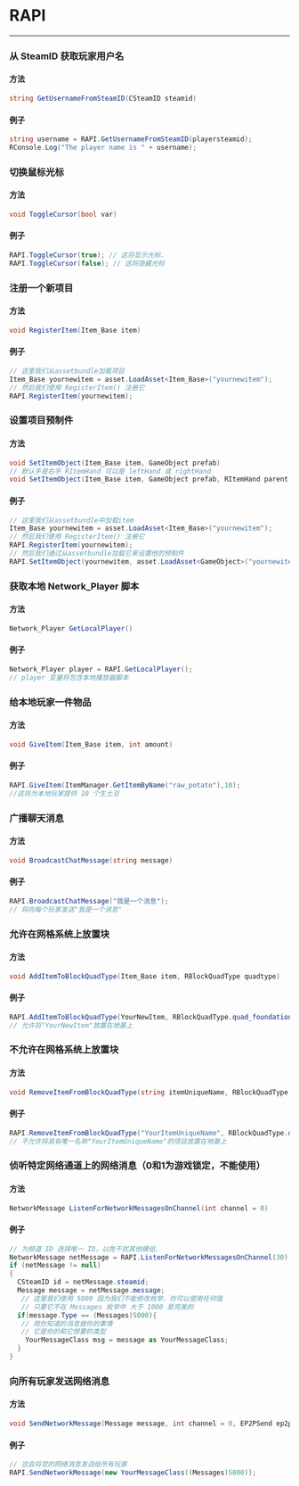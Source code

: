 # RAPI


---
### 从 SteamID 获取玩家用户名
<!-- tabs:start -->

#### **方法**
```csharp
string GetUsernameFromSteamID(CSteamID steamid)
```


#### **例子**

```csharp
string username = RAPI.GetUsernameFromSteamID(playersteamid);
RConsole.Log("The player name is " + username);
```

<!-- tabs:end -->


### 切换鼠标光标 

<!-- tabs:start -->
#### **方法**
```csharp
void ToggleCursor(bool var)
```


#### **例子**

```csharp
RAPI.ToggleCursor(true); // 这将显示光标.
RAPI.ToggleCursor(false); // 这将隐藏光标
```
<!-- tabs:end -->
### 注册一个新项目 
<!-- tabs:start -->
#### **方法**
```csharp
void RegisterItem(Item_Base item)
```


#### **例子**

```csharp
// 这里我们从assetbundle加载项目
Item_Base yournewitem = asset.LoadAsset<Item_Base>("yournewitem");
// 然后我们使用 RegisterItem() 注册它
RAPI.RegisterItem(yournewitem);
```
<!-- tabs:end -->
### 设置项目预制件
<!-- tabs:start --> 
#### **方法**
```csharp
void SetItemObject(Item_Base item, GameObject prefab)
// 默认手是右手 RItemHand 可以是 leftHand 或 rightHand
void SetItemObject(Item_Base item, GameObject prefab, RItemHand parent)
```


#### **例子**

```csharp
// 这里我们从assetbundle中加载item
Item_Base yournewitem = asset.LoadAsset<Item_Base>("yournewitem");
// 然后我们使用 RegisterItem() 注册它
RAPI.RegisterItem(yournewitem);
// 然后我们通过从assetbundle加载它来设置他的预制件
RAPI.SetItemObject(yournewitem, asset.LoadAsset<GameObject>("yournewitem"));
``` 
<!-- tabs:end -->
### 获取本地 Network_Player 脚本
<!-- tabs:start -->
#### **方法**
```csharp
Network_Player GetLocalPlayer()
```


#### **例子**

```csharp
Network_Player player = RAPI.GetLocalPlayer();
// player 变量将包含本地播放器脚本
```
<!-- tabs:end -->
### 给本地玩家一件物品
<!-- tabs:start -->
#### **方法**
```csharp
void GiveItem(Item_Base item, int amount)
```


#### **例子**

```csharp
RAPI.GiveItem(ItemManager.GetItemByName("raw_potato"),10);
//这将为本地玩家提供 10 个生土豆
```
<!-- tabs:end -->
### 广播聊天消息
<!-- tabs:start -->
#### **方法**
```csharp
void BroadcastChatMessage(string message)
```


#### **例子**

```csharp
RAPI.BroadcastChatMessage("我是一个消息");
// 将向每个玩家发送"我是一个消息"
``` 
<!-- tabs:end -->
### 允许在网格系统上放置块
<!-- tabs:start --> 
#### **方法**
```csharp
void AddItemToBlockQuadType(Item_Base item, RBlockQuadType quadtype)
```


#### **例子**

```csharp
RAPI.AddItemToBlockQuadType(YourNewItem, RBlockQuadType.quad_foundation);
// 允许将"YourNewItem"放置在地基上
```
<!-- tabs:end -->
### 不允许在网格系统上放置块
<!-- tabs:start --> 
#### **方法**
```csharp
void RemoveItemFromBlockQuadType(string itemUniqueName, RBlockQuadType quadtype)
```


#### **例子**

```csharp
RAPI.RemoveItemFromBlockQuadType("YourItemUniqueName", RBlockQuadType.quad_foundation);
// 不允许将具有唯一名称"YourItemUniqueName"的项目放置在地基上

```
<!-- tabs:end -->
### 侦听特定网络通道上的网络消息（0和1为游戏锁定，不能使用） 
<!-- tabs:start -->
#### **方法**
```csharp
NetworkMessage ListenForNetworkMessagesOnChannel(int channel = 0)
```


#### **例子**

```csharp
// 为频道 ID 选择唯一 ID，以免干扰其他模组.
NetworkMessage netMessage = RAPI.ListenForNetworkMessagesOnChannel(30);
if (netMessage != null)
{
  CSteamID id = netMessage.steamid;
  Message message = netMessage.message;
   // 这里我们使用 5000 因为我们不能修改枚举，你可以使用任何值
   // 只要它不在 Messages 枚举中 大于 1000 是完美的
  if(message.Type == (Messages)5000){
   // 用你知道的消息做你的事情
   // 它是你的和它想要的类型
    YourMessageClass msg = message as YourMessageClass;
  }
}
```
<!-- tabs:end -->
### 向所有玩家发送网络消息
<!-- tabs:start -->
#### **方法**
```csharp
void SendNetworkMessage(Message message, int channel = 0, EP2PSend ep2psend = EP2PSend.k_EP2PSendReliable, Target target = Target.Other, CSteamID fallbackSteamID = new CSteamID())
```


#### **例子**

```csharp
// 这会将您的网络消息发送给所有玩家
RAPI.SendNetworkMessage(new YourMessageClass((Messages)5000));
```
<!-- tabs:end -->